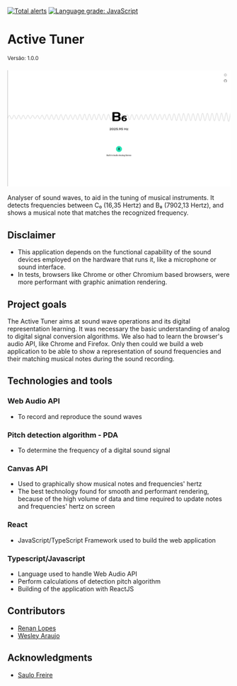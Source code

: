 [![Total alerts](https://img.shields.io/lgtm/alerts/g/leydev/Tuner.svg?logo=lgtm&logoWidth=18)](https://lgtm.com/projects/g/leydev/Tuner/alerts/)
[![Language grade: JavaScript](https://img.shields.io/lgtm/grade/javascript/g/leydev/Tuner.svg?logo=lgtm&logoWidth=18)](https://lgtm.com/projects/g/leydev/Tuner/context:javascript)

# Active Tuner 
<sup>Versão: 1.0.0</sup>

![alt text](src/assets/screenshots/desktop.png "Title")

Analyser of sound waves, to aid in the tuning of musical instruments. It detects frequencies between C₀ (16,35 Hertz) and B₈  (7902,13 Hertz), and shows a musical note  that matches the recognized frequency.

## Disclaimer
  - This application  depends on the functional capability of the sound devices employed on the hardware that runs it, like a microphone or sound interface.
  - In tests, browsers like Chrome or  other Chromium based browsers, were more performant with graphic animation rendering.

## Project goals
The Active Tuner aims at sound wave operations and its digital representation learning. It was necessary the basic understanding of analog to digital signal conversion algorithms. We also had to learn the browser's audio API, like Chrome and Firefox. Only then could we  build  a web application to be able to show a representation  of sound frequencies and their matching musical notes during the sound recording.

## Technologies and tools
### Web Audio API
  - To record and reproduce the sound waves

### Pitch detection algorithm - PDA
  - To determine the frequency of a digital sound signal 

### Canvas API
  - Used to  graphically show musical notes and frequencies' hertz
  - The best technology found for smooth and performant rendering, because of the high volume of data and time required to update notes and frequencies' hertz on screen

### React
  - JavaScript/TypeScript Framework used to build the web application

### Typescript/Javascript
  - Language used to handle Web Audio API
  - Perform calculations of detection pitch algorithm
  - Building of the application with ReactJS

## Contributors
  - <a href="https://www.linkedin.com/in/renanlopes77/" target="_blank">Renan Lopes</a>
  - <a href="https://www.linkedin.com/in/wesley-a/" target="_blank">Wesley Araujo</a>

## Acknowledgments
  - <a href="https://github.com/freirezinho" target="_blank">Saulo Freire</a>
